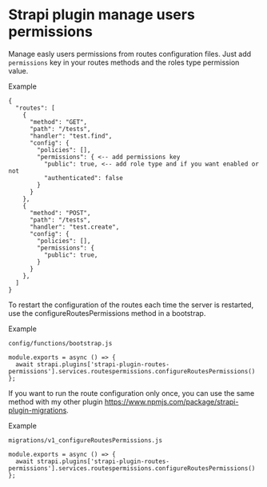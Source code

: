 # Strapi plugin manage users permissions

Manage easly users permissions from routes configuration files.
Just add `permissions` key in your routes methods and the roles type permission value.

Example
````
{
  "routes": [
    {
      "method": "GET",
      "path": "/tests",
      "handler": "test.find",
      "config": {
        "policies": [],
        "permissions": { <-- add permissions key
          "public": true, <-- add role type and if you want enabled or not
          "authenticated": false
        }
      }
    },
    {
      "method": "POST",
      "path": "/tests",
      "handler": "test.create",
      "config": {
        "policies": [],
        "permissions": {
          "public": true,
        }
      }
    },
  ]
}
````

To restart the configuration of the routes each time the server is restarted, use the configureRoutesPermissions method in a bootstrap.

Example

``config/functions/bootstrap.js``
````
module.exports = async () => {
  await strapi.plugins['strapi-plugin-routes-permissions'].services.routespermissions.configureRoutesPermissions()
};
````

If you want to run the route configuration only once, you can use the same method with my other plugin https://www.npmjs.com/package/strapi-plugin-migrations.

Example

``migrations/v1_configureRoutesPermissions.js``
````
module.exports = async () => {
  await strapi.plugins['strapi-plugin-routes-permissions'].services.routespermissions.configureRoutesPermissions()
};
````
